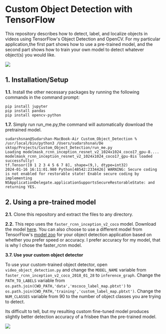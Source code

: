 # Custom Object Detection with TensorFlow
This repository describes how to detect, label, and localize objects in videos using TensorFlow's Object Detection and OpenCV. For my particular application,the first part shows how to use a pre-trained model, and the second part shows how to train your own model to detect whatever object(s) you would like.

![](readme_gifs/output_frisbee_catch_faster_rcnn.gif)

## 1. Installation/Setup
**1.1.** Install the other necessary packages by running the following commands in the command prompt:
```
pip install jupyter
pip install pandas
pip install opencv-python
```

**1.7.** Simply run run_me.py,the command will automatically download the pretrained model.
```
sudarshsnan@Sudarshan-MacBook-Air Custom_Object_Detection % /usr/local/bin/python3 /Users/sudarshsnan/De
sktop/Projects/Custom_Object_Detection/run_me.py
Loading modelmask_rcnn_inception_resnet_v2_1024x1024_coco17_gpu-8....
modelmask_rcnn_inception_resnet_v2_1024x1024_coco17_gpu-8is loaded successfully!
tf.Tensor([0 1 2 3 4 5 6 7 8], shape=(9,), dtype=int32)
2024-01-16 16:11:01.980 Python[48542:2334426] WARNING: Secure coding is not enabled for restorable state! Enable secure coding by implementing NSApplicationDelegate.applicationSupportsSecureRestorableState: and returning YES.
```

## 2. Using a pre-trained model
**2.1.** Clone this repository and extract the files to any directory.

**2.2.** This repo uses the `faster_rcnn_inception_v2_coco` model. Download the model [here]([http://download.tensorflow.org/models/object_detection/faster_rcnn_inception_v2_coco_2018_01_28.tar.gz]). You can also choose to use a different model from TensorFlow's [model zoo](https://github.com/tensorflow/models/blob/master/research/object_detection/g3doc/detection_model_zoo.md) for your object detection application based on whether you prefer speed or accuracy. I prefer accuracy for my model, that is why I chose the faster_rcnn model. 


**3.7. Use your custom object detector**

To use your custom-trained object detector, open `video_object_detection.py` and change the `MODEL_NAME` variable from `faster_rcnn_inception_v2_coco_2018_01_28` to `inference_graph`. Change the `PATH_TO_LABELS` variable from `os.path.join(CWD_PATH,'data','mscoco_label_map.pbtxt')` to `os.path.join(CWD_PATH,'training','custom_label_map.pbtxt')`. Change the `NUM_CLASSES` variable from 90 to the number of object classes you are trying to detect. 

Its difficult to tell, but my resulting custom fine-tuned model produces slightly better detection accuracy of a frisbee than the pre-trained model. 

![](readme_gifs/custom_model_output.gif)
